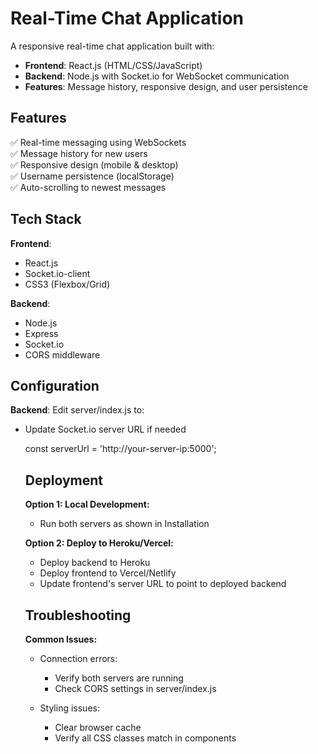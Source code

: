 # Real-Time Chat Application

A responsive real-time chat application built with:
- **Frontend**: React.js (HTML/CSS/JavaScript)
- **Backend**: Node.js with Socket.io for WebSocket communication
- **Features**: Message history, responsive design, and user persistence

## Features

✅ Real-time messaging using WebSockets  
✅ Message history for new users  
✅ Responsive design (mobile & desktop)  
✅ Username persistence (localStorage)  
✅ Auto-scrolling to newest messages  

## Tech Stack

**Frontend**:
- React.js
- Socket.io-client
- CSS3 (Flexbox/Grid)

**Backend**:
- Node.js
- Express
- Socket.io
- CORS middleware

## Configuration

**Backend**:
Edit server/index.js to:

- Update Socket.io server URL if needed

  const serverUrl = 'http://your-server-ip:5000';

  ## Deployment

  **Option 1: Local Development:**

  - Run both servers as shown in Installation
 
  **Option 2: Deploy to Heroku/Vercel:**

  - Deploy backend to Heroku
  - Deploy frontend to Vercel/Netlify
  - Update frontend's server URL to point to deployed backend
 
  ## Troubleshooting

  **Common Issues:**

  - Connection errors:
 
    * Verify both servers are running
    * Check CORS settings in server/index.js
   
  - Styling issues:
 
    * Clear browser cache
    * Verify all CSS classes match in components
